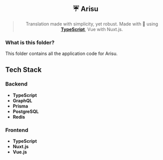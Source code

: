 <div align='center'>
  <h2>☔ Arisu</h2>
  <blockquote>Translation made with simplicity, yet robust. Made with 💖 using <a href='https://typescriptlang.org'><strong>TypeScript</strong></a>, Vue with Nuxt.js.</blockquote>
</div>

### What is this folder?

This folder contains all the application code for Arisu.

## Tech Stack

### Backend

- **TypeScript**
- **GraphQL**
- **Prisma**
- **PostgreSQL**
- **Redis**

### Frontend

- **TypeScript**
- **Nuxt.js**
- **Vue.js**
